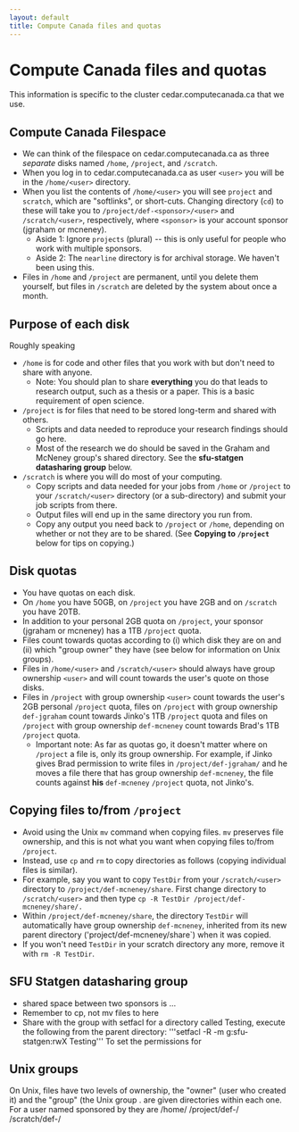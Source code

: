 ```yaml
---
layout: default
title: Compute Canada files and quotas
---
```


# Compute Canada files and quotas

This information is specific to the cluster cedar.computecanada.ca 
that we use.

## Compute Canada Filespace

* We can think of the filespace on cedar.computecanada.ca as three *separate* disks named `/home`, `/project`, and `/scratch`.
* When you log in to cedar.computecanada.ca 
as user `<user>` you will be in the `/home/<user>` directory.
* When you list the contents of `/home/<user>` you will see `project` and `scratch`, which are "softlinks", or short-cuts. Changing directory (`cd`) to these will take you to `/project/def-<sponsor>/<user>` and `/scratch/<user>`, respectively, where `<sponsor>` is your account sponsor (jgraham or mcneney).
    * Aside 1: Ignore `projects` (plural) -- this is only useful for people
    who work with multiple sponsors.
    * Aside 2: The `nearline` directory is for archival storage. We haven't
    been using this.
* Files in `/home` and `/project` are permanent, until you delete them yourself, but files in `/scratch` are deleted by the system about once a month. 

## Purpose of each disk

Roughly speaking
* `/home` is for code and other files that you work with but don't need to share with anyone.
    * Note: You should plan to share **everything** you do that leads
    to research output, such as a thesis or a paper. This is a basic
    requirement of open science.
* `/project` is for files that need to be stored long-term and shared with others.
    * Scripts and data needed to reproduce your research findings should go here. 
    * Most of the research we do should be saved in the Graham and McNeney group's shared directory. See the **sfu-statgen datasharing group** below.
* `/scratch` is where you will do most of your computing. 
    * Copy scripts and data needed for your jobs from `/home` or `/project` to your `/scratch/<user>` directory (or a sub-directory) and submit your job scripts from there. 
    * Output files will end up in the same directory you run from. 
    * Copy any output you need back to `/project` or `/home`, depending on whether or not they are to be shared. (See **Copying to `/project`** below for tips on copying.)

## Disk quotas

* You have quotas on each disk. 
* On `/home` you have 50GB, on `/project` you have 2GB and on `/scratch` you have 20TB. 
* In addition to your personal 2GB quota on `/project`, your sponsor (jgraham or mcneney) has a 1TB `/project` quota. 
* Files count towards quotas according to (i) which disk they are on and (ii) which "group owner" they have (see below for information on Unix groups).
* Files in `/home/<user>` and `/scratch/<user>` should always have group ownership `<user>` and will count towards the user's quote on those disks.
* Files in `/project` with group ownership `<user>` count towards the user's 2GB personal `/project` quota, files on `/project` with group ownership `def-jgraham` count towards Jinko's 1TB `/project` quota and files on `/project` with group ownership `def-mcneney` count towards Brad's 1TB `/project` quota.
    * Important note: As far as quotas go, it doesn't 
    matter where on `/project` a file is, only
    its group ownership. For example, if Jinko gives Brad permission to 
    write files in `/project/def-jgraham/` and he moves a file there 
    that has group ownership `def-mcneney`, the file counts against 
    **his** `def-mcneney` `/project` quota, not Jinko's.


## Copying files to/from `/project`

* Avoid using the Unix `mv` command when copying files. `mv` preserves file ownership, and this is not what you want when copying files to/from
`/project`. 
* Instead, use `cp` and `rm` to copy directories as follows (copying individual files is similar).
* For example, say you want to copy `TestDir` from your `/scratch/<user>`
directory to `/project/def-mcneney/share`. First change directory to
`/scratch/<user>`
and then type `cp -R TestDir /project/def-mcneney/share/.` 
* Within `/project/def-mcneney/share`, the directory `TestDir` will
automatically have group ownership `def-mcneney`, inherited from 
its new parent directory ('project/def-mcneney/share`) when it was
copied.
* If you won't need `TestDir` in your scratch directory any more, remove it 
with `rm -R TestDir`. 


## SFU Statgen datasharing group

* shared space between two sponsors is ...
* Remember to cp, not mv files to here
* Share with the group with setfacl
for a directory called Testing, execute the following from the 
parent directory:
'''setfacl -R -m g:sfu-statgen:rwX Testing'''
To set the permissions for 

## Unix groups 

On Unix, files have two levels of ownership, the "owner" (user who created it) and the "group" (the Unix group . are given directories within each one. For a user named <user> sponsored by <sponsor> they are
  /home/<user>
 /project/def-<sponsor>/<user>
 /scratch/def-<sponsor>/<user>

